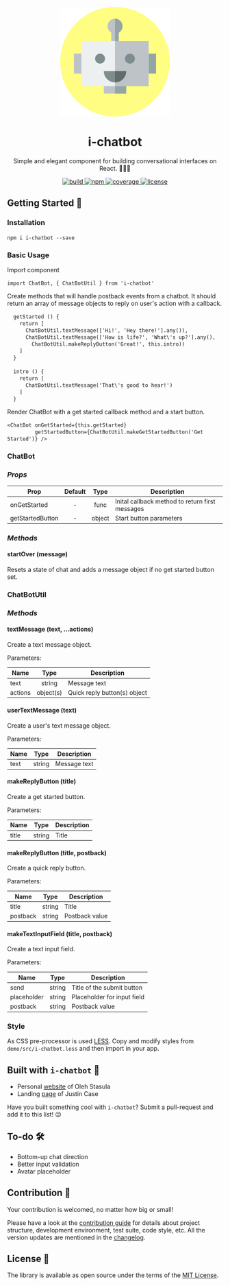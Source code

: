 <p align="center">
    <img src="https://raw.githubusercontent.com/endore8/i-chatbot/master/assets/icon.png" max-width="90%" alt="Marathon" />
</p>
<h1 align="center">i-chatbot</h1>
<p align="center">
Simple and elegant component for building conversational interfaces on React. 🤖💯✨
</p>
<p align="center">
    <a href="https://travis-ci.org/Endore8/i-chatbot">
        <img src="https://img.shields.io/travis/Endore8/i-chatbot.svg?branch=master" alt="build" />
    </a>
    <a href="https://www.npmjs.org/package/i-chatbot">
        <img src="https://badge.fury.io/js/i-chatbot.svg" alt="npm" />
    </a>
    <a href="https://codecov.io/gh/Endore8/i-chatbot/branch/master/graph/badge.svg">
        <img src="https://codecov.io/gh/Endore8/i-chatbot/branch/master/graph/badge.svg" alt="coverage" />
    </a>
    <a href="https://opensource.org/licenses/MIT">
        <img src="https://img.shields.io/badge/License-MIT-yellow.svg" alt="license" />
    </a>
</p>

## Getting Started 🚀

### Installation

```
npm i i-chatbot --save
```

### Basic Usage

Import component

```
import ChatBot, { ChatBotUtil } from 'i-chatbot'
```

Create methods that will handle postback events from a chatbot.
It should return an array of message objects to reply on user's action with a callback.

```
  getStarted () {
    return [
      ChatBotUtil.textMessage(['Hi!', 'Hey there!'].any()),
      ChatBotUtil.textMessage(['How is life?', 'What\'s up?'].any(),
        ChatBotUtil.makeReplyButton('Great!', this.intro))
    ]
  }

  intro () {
    return [
      ChatBotUtil.textMessage('That\'s good to hear!')
    ]
  }
```

Render ChatBot with a get started callback method and a start button.

```
<ChatBot onGetStarted={this.getStarted}
         getStartedButton={ChatBotUtil.makeGetStartedButton('Get Started')} />
```

### ChatBot

### *Props*

| Prop               | Default       | Type   | Description |
| ------------------ |:-------------:| :-----:| -----------|
| onGetStarted       | -             | func   | Inital callback method to return first messages |
| getStartedButton   | -             | object | Start button parameters |

### *Methods*

#### startOver (message)

Resets a state of chat and adds a message object if no get started button set.

### ChatBotUtil

### *Methods*

#### textMessage (text, ...actions)

Create a text message object.

Parameters:

| Name    | Type      | Description |
| ------- |:---------:| ------------|
| text    | string    | Message text |
| actions | object(s) | Quick reply button(s) object |

#### userTextMessage (text)

Create a user's text message object.

Parameters:

| Name    | Type      | Description |
| ------- |:---------:| ------------|
| text    | string    | Message text |

#### makeReplyButton (title)

Create a get started button.

Parameters:

| Name     | Type   | Description |
| -------- |:------:| ------------|
| title    | string | Title |

#### makeReplyButton (title, postback)

Create a quick reply button.

Parameters:

| Name     | Type   | Description |
| -------- |:------:| ------------|
| title    | string | Title |
| postback | string | Postback value |

#### makeTextInputField (title, postback)

Create a text input field.

Parameters:

| Name        | Type   | Description |
| ----------- |:------:| ------------|
| send        | string | Title of the submit button |
| placeholder | string | Placeholder for input field |
| postback    | string | Postback value |

### Style

As CSS pre-processor is used [LESS](http://lesscss.org). Copy and modify styles from `demo/src/i-chatbot.less` and then import in your app.

## Built with `i-chatbot` 🤘

- Personal [website](http://olehst.com) of Oleh Stasula
- Landing [page](http://meetjustin.online/) of Justin Case

Have you built something cool with `i-chatbot`? Submit a pull-request and add it to this list! 😉

## To-do 🛠

- Bottom-up chat direction
- Better input validation
- Avatar placeholder

## Contribution 💪

Your contribution is welcomed, no matter how big or small!

Please have a look at the [contribution guide](CONTRIBUTING.md) for details about project structure, development environment, test suite, code style, etc.
All the version updates are mentioned in the [changelog](CHANGELOG.md).

## License 🔖

The library is available as open source under the terms of the [MIT License](LICENSE).
